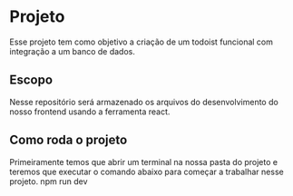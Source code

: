 # Projeto
Esse projeto tem como objetivo a criação de um todoist funcional com integração a um banco de dados.

## Escopo
Nesse repositório será armazenado os arquivos do desenvolvimento do nosso frontend usando a ferramenta react.

## Como roda o projeto
Primeiramente temos que abrir um terminal na nossa pasta do projeto e teremos que executar o comando abaixo para começar a trabalhar nesse projeto.
	npm run dev

